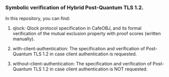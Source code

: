 ### Symbolic verification of Hybrid Post-Quantum TLS 1.2.

In this repository, you can find:

1) qlock: Qlock protocol specification in CafeOBJ, and its formal verification of the mutual exclusion property with proof scores (written manually).

2) with-client-authentication: The specification and verification of Post-Quantum TLS 1.2 in case client authentication is requested.

3) without-client-authentication: The specification and verification of Post-Quantum TLS 1.2 in case client authentication is NOT requested.